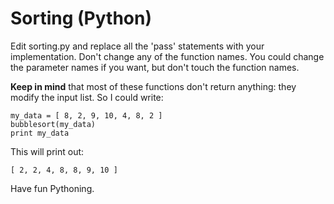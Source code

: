 Sorting (Python)
=============

Edit sorting.py and replace all the 'pass' statements with your
implementation. Don't change any of the function names. You could
change the parameter names if you want, but don't touch the function
names.

__Keep in mind__ that most of these functions don't return anything:
they modify the input list. So I could write:

	my_data = [ 8, 2, 9, 10, 4, 8, 2 ]
	bubblesort(my_data)
	print my_data
	
This will print out:

	[ 2, 2, 4, 8, 8, 9, 10 ]

Have fun Pythoning.
